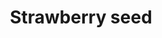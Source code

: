 ---
layout: item
title: Strawberry seed
item-id: 5323
datatable: true
id: 5323
name: "Strawberry seed"
members: true
lowalch: 7
highalch: 10
examine: "A strawberry seed - plant in an allotment."
monsters:
  - id: 537
    name: "Zygomite"
    members: true
    combat_level: 74
    wiki_url: "https://oldschool.runescape.wiki/w/Zygomite"
    drops:
      - quantity: "4"
        rarity: 0.08029197080291971
        drop_requirements: null
  - id: 1024
    name: "Zygomite"
    members: true
    combat_level: 86
    wiki_url: "https://oldschool.runescape.wiki/w/Zygomite"
    drops:
      - quantity: "4"
        rarity: 0.08029197080291971
        drop_requirements: null
  - id: 6604
    name: "Mammoth"
    members: true
    combat_level: 80
    wiki_url: "https://oldschool.runescape.wiki/w/Mammoth"
    drops:
      - quantity: "3"
        rarity: 0.0125
        drop_requirements: null
---